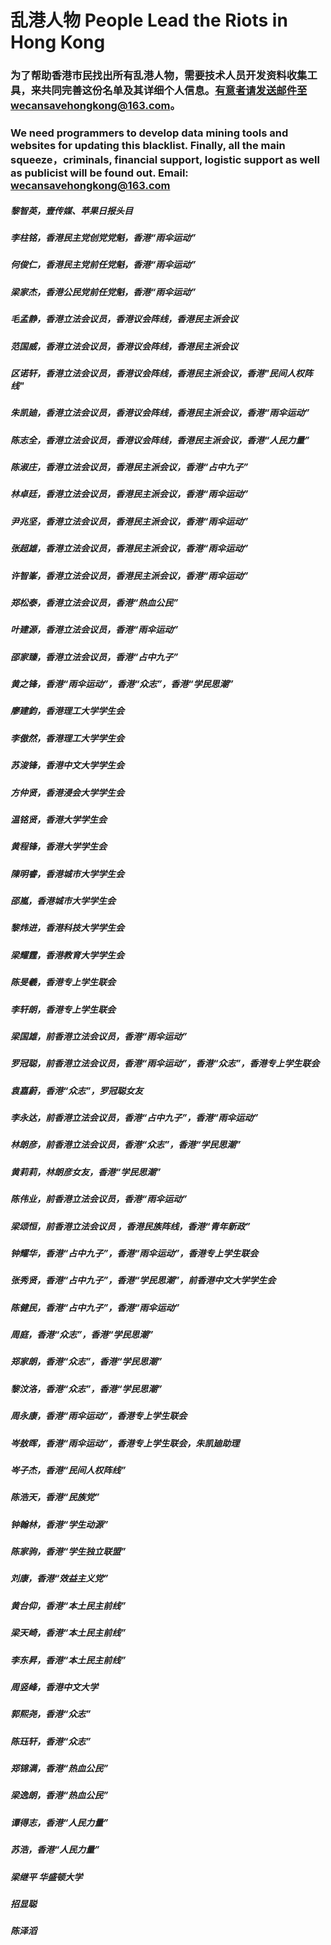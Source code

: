# 乱港人物 People Lead the Riots in Hong Kong
### 为了帮助香港市民找出所有乱港人物，需要技术人员开发资料收集工具，来共同完善这份名单及其详细个人信息。有意者请发送邮件至wecansavehongkong@163.com。
### We need programmers to develop data mining tools and websites for updating this blacklist. Finally, all the main squeeze，criminals, financial support, logistic support as well as publicist will be found out. Email: wecansavehongkong@163.com


##### 黎智英，壹传媒、苹果日报头目
##### 李柱铭，香港民主党创党党魁，香港“雨伞运动” 
##### 何俊仁，香港民主党前任党魁，香港“雨伞运动” 
##### 梁家杰，香港公民党前任党魁，香港“雨伞运动” 
##### 毛孟静，香港立法会议员，香港议会阵线，香港民主派会议
##### 范国威，香港立法会议员，香港议会阵线，香港民主派会议
##### 区诺轩，香港立法会议员，香港议会阵线，香港民主派会议，香港"民间人权阵线"
##### 朱凯廸，香港立法会议员，香港议会阵线，香港民主派会议，香港“雨伞运动”
##### 陈志全，香港立法会议员，香港议会阵线，香港民主派会议，香港“人民力量”
##### 陈淑庄，香港立法会议员，香港民主派会议，香港“占中九子”
##### 林卓廷，香港立法会议员，香港民主派会议，香港“雨伞运动”
##### 尹兆坚，香港立法会议员，香港民主派会议，香港“雨伞运动”
##### 张超雄，香港立法会议员，香港民主派会议，香港“雨伞运动”
##### 许智峯，香港立法会议员，香港民主派会议，香港“雨伞运动”
##### 郑松泰，香港立法会议员，香港“热血公民” 
##### 叶建源，香港立法会议员，香港“雨伞运动”
##### 邵家臻，香港立法会议员，香港“占中九子”
##### 黄之锋，香港“雨伞运动”，香港“众志”，香港“学民思潮”
##### 廖建鈞，香港理工大学学生会
##### 李傲然，香港理工大学学生会
##### 苏浚锋，香港中文大学学生会
##### 方仲贤，香港浸会大学学生会
##### 温铭贤，香港大学学生会
##### 黄程锋，香港大学学生会
##### 陳明睿，香港城市大学学生会
##### 邵嵐，香港城市大学学生会
##### 黎炜进，香港科技大学学生会
##### 梁耀霆，香港教育大学学生会
##### 陈旻羲，香港专上学生联会
##### 李轩朗，香港专上学生联会
##### 梁国雄，前香港立法会议员，香港“雨伞运动” 
##### 罗冠聪，前香港立法会议员，香港“雨伞运动”，香港“众志”，香港专上学生联会
##### 袁嘉蔚，香港“众志”，罗冠聪女友
##### 李永达，前香港立法会议员，香港“占中九子”，香港“雨伞运动” 
##### 林朗彦，前香港立法会议员，香港“众志”，香港“学民思潮”
##### 黄莉莉，林朗彦女友，香港“学民思潮”
##### 陈伟业，前香港立法会议员，香港“雨伞运动” 
##### 梁颂恒，前香港立法会议员 ，香港民族阵线，香港“青年新政”
##### 钟耀华，香港“占中九子”，香港“雨伞运动”，香港专上学生联会
##### 张秀贤，香港“占中九子”，香港“学民思潮”，前香港中文大学学生会
##### 陈健民，香港“占中九子”，香港“雨伞运动”
##### 周庭，香港“众志”，香港“学民思潮”
##### 郑家朗，香港“众志”，香港“学民思潮”
##### 黎汶洛，香港“众志”，香港“学民思潮”
##### 周永康，香港“雨伞运动”，香港专上学生联会
##### 岑敖晖，香港“雨伞运动”，香港专上学生联会，朱凯廸助理
##### 岑子杰，香港“民间人权阵线”
##### 陈浩天，香港“民族党”
##### 钟翰林，香港“学生动源”
##### 陈家驹，香港“学生独立联盟”
##### 刘康，香港“效益主义党”
##### 黄台仰，香港“本土民主前线”
##### 梁天崎，香港“本土民主前线”
##### 李东昇，香港“本土民主前线”
##### 周竖峰，香港中文大学
##### 郭熙尧，香港“众志”
##### 陈珏轩，香港“众志”
##### 郑锦满，香港“热血公民”
##### 梁逸朗，香港“热血公民”
##### 谭得志，香港“人民力量”
##### 苏浩，香港“人民力量”
##### 梁继平 华盛顿大学
##### 招显聪
##### 陈泽滔

